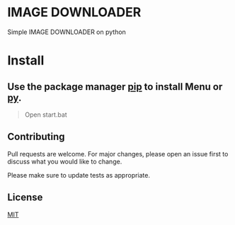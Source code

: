 # IMAGE DOWNLOADER
Simple IMAGE DOWNLOADER on python

# Install 

## Use the package manager [pip](https://pip.pypa.io/en/stable/) to install Menu or [py](https://www.python.org/downloads/).

> Open start.bat

## Contributing
Pull requests are welcome. For major changes, please open an issue first to discuss what you would like to change.

Please make sure to update tests as appropriate.

## License
[MIT](https://choosealicense.com/licenses/mit/)
